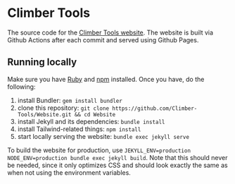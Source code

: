 # Climber Tools
The source code for the [Climber Tools website](https://climber.tools/).
The website is built via Github Actions after each commit and served using Github Pages.

## Running locally
Make sure you have [Ruby](https://www.ruby-lang.org/en/) and [npm](https://duckduckgo.com/?t=ffab&q=npm&ia=web) installed.
Once you have, do the following:

1. install Bundler: `gem install bundler`
2. clone this repository: `git clone https://github.com/Climber-Tools/Website.git && cd Website`
3. install Jekyll and its dependencies: `bundle install`
4. install Tailwind-related things: `npm install`
5. start locally serving the website: `bundle exec jekyll serve`

To build the website for production, use `JEKYLL_ENV=production NODE_ENV=production bundle exec jekyll build`. Note that this should never be needed, since it only optimizes CSS and should look exactly the same as when not using the environment variables.
